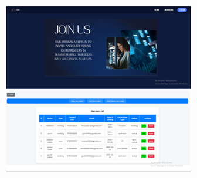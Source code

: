 
![image alt](https://github.com/karishma108/Full-stack-project/blob/d5be0c196141c546e1d376dcacf4bd4ef5540925/Screenshot%202025-04-16%20231642.png)
![image_alt](https://github.com/karishma108/Full-stack-project/blob/468bd58a70abe0a5d525ee26a7ae17629ef1c044/Screenshot%202025-04-16%20232031.png)
